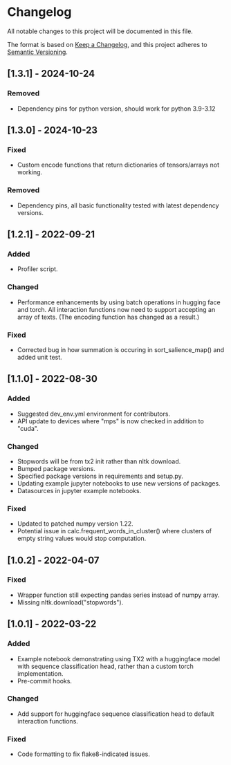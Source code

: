 # Changelog
All notable changes to this project will be documented in this file.

The format is based on [Keep a Changelog](https://keepachangelog.com/en/1.0.0/),
and this project adheres to [Semantic Versioning](https://semver.org/spec/v2.0.0.html).


## [1.3.1] - 2024-10-24

### Removed
- Dependency pins for python version, should work for python 3.9-3.12




## [1.3.0] - 2024-10-23

### Fixed
- Custom encode functions that return dictionaries of tensors/arrays not working.

### Removed
- Dependency pins, all basic functionality tested with latest dependency versions.




## [1.2.1] - 2022-09-21

### Added
- Profiler script.

### Changed
- Performance enhancements by using batch operations in hugging face and torch.
  All interaction functions now need to support accepting an array of texts.
  (The encoding function has changed as a result.)

### Fixed
- Corrected bug in how summation is occuring in sort_salience_map() and added unit test.




## [1.1.0] - 2022-08-30

### Added
- Suggested dev_env.yml environment for contributors.
- API update to devices where "mps" is now checked in addition to "cuda".

### Changed
- Stopwords will be from tx2 init rather than nltk download.
- Bumped package versions.
- Specified package versions in requirements and setup.py.
- Updating example jupyter notebooks to use new versions of packages.
- Datasources in jupyter example notebooks.

### Fixed
- Updated to patched numpy version 1.22.
- Potential issue in calc.frequent_words_in_cluster() where clusters of empty
  string values would stop computation.




## [1.0.2] - 2022-04-07

### Fixed
- Wrapper function still expecting pandas series instead of numpy array.
- Missing nltk.download("stopwords").




## [1.0.1] - 2022-03-22

### Added
- Example notebook demonstrating using TX2 with a huggingface model with
  sequence classification head, rather than a custom torch implementation.
- Pre-commit hooks.

### Changed
- Add support for huggingface sequence classification head to default
  interaction functions.

### Fixed
- Code formatting to fix flake8-indicated issues.
